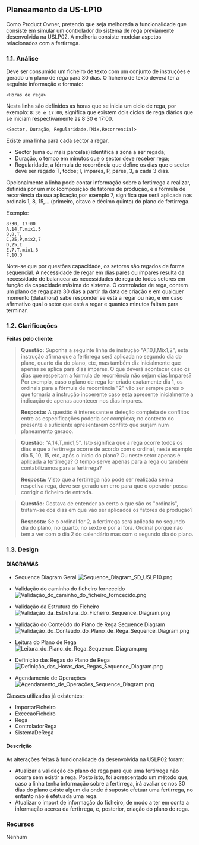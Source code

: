 ## Planeamento da US-LP10

Como Product Owner, pretendo que seja melhorada a funcionalidade que consiste em simular um controlador do sistema de rega 
previamente desenvolvida na USLP02. A melhoria consiste modelar aspetos relacionados com a fertirrega.


### 1.1. Análise

Deve ser consumido um ficheiro de texto com um conjunto de instruções e gerado um plano de rega para 30 dias. O ficheiro de texto 
deverá ter a seguinte informação e formato:

`<Horas de rega>`

Nesta linha são definidos as horas que se inicia um ciclo de rega, por exemplo:
`8:30 e 17:00`, significa que existem dois ciclos de rega diários que se iniciam respectivamente às 8:30 e 17:00.

`<Sector, Duração, Regularidade,[Mix,Recorrencia]>`

Existe uma linha para cada sector a regar. 
* Sector (uma ou mais parcelas) identifica a zona a ser regada; 
* Duração, o tempo em minutos que o sector deve receber rega;
* Regularidade, a fórmula de recorrência que define os dias que o sector deve ser regado T, todos; I, ímpares, P, pares, 3, a cada 3 dias. 

Opcionalmente a linha pode contar informação sobre a fertirrega a realizar, definida por um mix (composição de fatores de produção,
e a fórmula de recorrência da sua aplicação,por exemplo 7, significa que será aplicada nos
ordinais 1, 8, 15,... (primeiro, oitavo e décimo quinto) do plano de fertirrega.

Exemplo:
```
8:30, 17:00
A,14,T,mix1,5
B,8,T,
C,25,P,mix2,7
D,25,I
E,7,T,mix1,3
F,10,3
```

Note-se que por questões capacidade, os setores são regados de forma sequencial.
A necessidade de regar em dias pares ou ímpares resulta da necessidade de balancear as necessidades de rega de todos setores em função da capacidade máxima
do sistema.
O controlador de rega, contem um plano de rega para 30 dias a partir da data
de criação e em qualquer momento (data/hora) sabe responder se está a regar ou
não, e em caso afirmativo qual o setor que está a regar e quantos minutos faltam
para terminar.

### 1.2. Clarificações

**Feitas pelo cliente:** 

> **Questão:** Suponha a seguinte linha de instrução "A,10,I,Mix1,2", esta instrução afirma que a fertirrega será aplicada no segundo dia do plano, quarto dia do plano, etc, mas também diz inicialmente que apenas se aplica para dias ímpares. O que deverá acontecer caso os dias que respeitam a fórmula de recorrência não sejam dias Ímpares? Por exemplo, caso o plano de rega for criado exatamente dia 1, os ordinais para a fórmula de recorrência "2" vão ser sempre pares o que tornaria a instrução incoerente caso esta apresente inicialmente a indicação de apenas acontecer nos dias ímpares.
> 
> **Resposta:** A questão é interessante e deteção completa de conflitos entre as especificações poderia ser complexa; no contexto do presente é suficiente apresentarem conflito que surjam num planeamento gerado.

> **Questão:** "A,14,T,mix1,5". Isto significa que a rega ocorre todos os dias e que a fertirrega ocorre de acordo com o ordinal, neste exemplo dia 5, 10, 15, etc, após o início do plano? Ou neste setor apenas é aplicada a fertirrega? O tempo serve apenas para a rega ou também contabilizamos para a fertirrega?
>
> **Resposta:** Visto que a fertirrega não pode ser realizada sem a respetiva rega, deve ser gerado um erro para que o operador possa corrigir o ficheiro de entrada.

> **Questão:** Gostava de entender ao certo o que são os "ordinais", tratam-se dos dias em que vão ser aplicados os fatores de produção?
>
> **Resposta:** Se o ordinal for 2, a fertirrega será aplicada no segundo dia do plano, no quarto, no sexto e por aí fora.
Ordinal porque não tem a ver com o dia 2 do calendário mas com o segundo dia do plano.

### 1.3. Design

#### DIAGRAMAS
* Sequence Diagram Geral
![Sequence_Diagram_SD_USLP10.png](Sequence_Diagram_SD_USLP10.png)

* Validação do caminho do ficheiro forneccido
![Validação_do_caminho_do_ficheiro_forncecido.png](Validação_do_caminho_do_ficheiro_forncecido.png)

* Validação da Estrutura do Ficheiro
![Validação_da_Estrutura_do_Ficheiro_Sequence_Diagram.png](Validação_da_Estrutura_do_Ficheiro_Sequence_Diagram.png)

* Validação do Conteúdo do Plano de Rega Sequence Diagram
![Validação_do_Conteúdo_do_Plano_de_Rega_Sequence_Diagram.png](Validação_do_Conteúdo_do_Plano_de_Rega_Sequence_Diagram.png)

* Leitura do Plano de Rega
![Leitura_do_Plano_de_Rega_Sequence_Diagram.png](Leitura_do_Plano_de_Rega_Sequence_Diagram.png)

* Definição das Regas do Plano de Rega
![Definição_das_Horas_das_Regas_Sequence_Diagram.png](Definição_das_Horas_das_Regas_Sequence_Diagram.png)

* Agendamento de Operações
![Agendamento_de_Operações_Sequence_Diagram.png](Agendamento_de_Operações_Sequence_Diagram.png)


Classes utilizadas já existentes:
* ImportarFicheiro
* ExcecaoFicheiro
* Rega
* ControladorRega
* SistemaDeRega

#### Descrição

 As alterações feitas à funcionalidade da desenvolvida na USLP02 foram:
 * Atualizar a validação do plano de rega para que uma fertirrega não ocorra sem existir a rega. Posto isto, foi acrescentado 
um método que, caso a linha tenha informação sobre a fertirrega, irá avaliar se nos 30 dias do plano existe algum dia onde é suposto efetuar uma 
fertirrega, no entanto não é efetuada uma rega.
 * Atualizar o import de informação do ficheiro, de modo a ter em conta a informação acerca da fertirrega, e, posterior, criação do plano de rega.

### Recursos
Nenhum